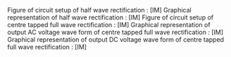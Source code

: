 Figure of circuit setup of half wave rectification  : [IM]
Graphical representation of half wave rectification  : [IM]
Figure of circuit setup of centre tapped full wave rectification : [IM]
Graphical representation of output AC voltage wave form of centre tapped full wave rectification : [IM]
Graphical representation of output DC voltage wave form of centre tapped full wave rectification : [IM]





